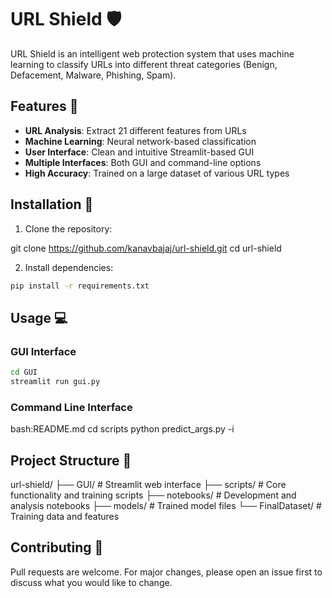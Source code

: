 # URL Shield 🛡️

URL Shield is an intelligent web protection system that uses machine learning to classify URLs into different threat categories (Benign, Defacement, Malware, Phishing, Spam).

## Features 🌟

- **URL Analysis**: Extract 21 different features from URLs
- **Machine Learning**: Neural network-based classification
- **User Interface**: Clean and intuitive Streamlit-based GUI
- **Multiple Interfaces**: Both GUI and command-line options
- **High Accuracy**: Trained on a large dataset of various URL types

## Installation 🔧

1. Clone the repository: 

git clone https://github.com/kanavbajaj/url-shield.git
cd url-shield

2. Install dependencies:
```bash
pip install -r requirements.txt
```

## Usage 💻

### GUI Interface
```bash
cd GUI
streamlit run gui.py
```
### Command Line Interface
bash:README.md
cd scripts
python predict_args.py -i <url>

## Project Structure 📁
url-shield/
├── GUI/ # Streamlit web interface
├── scripts/ # Core functionality and training scripts
├── notebooks/ # Development and analysis notebooks
├── models/ # Trained model files
└── FinalDataset/ # Training data and features

## Contributing 🤝

Pull requests are welcome. For major changes, please open an issue first to discuss what you would like to change.

